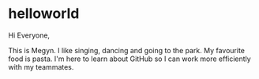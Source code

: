 # helloworld

Hi Everyone,

This is Megyn. 
I like singing, dancing and going to the park. My favourite food is pasta. I'm here to learn about GitHub so I can work more efficiently with my teammates.
